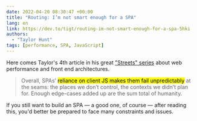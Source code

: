 ```yaml
---
date: 2022-04-20 08:30:47 +00:00
title: "Routing: I’m not smart enough for a SPA"
lang: en
link: https://dev.to/tigt/routing-im-not-smart-enough-for-a-spa-5hki
authors:
  - "Taylor Hunt"
tags: [performance, SPA, JavaScript]
---
```


Here comes Taylor's 4th article in his great ["Streets" series](https://dev.to/tigt/series/16560) about web performance and front end architectures.

> Overall, SPAs’ <mark>reliance on client JS makes them fail unpredictably</mark> at the seams: the places we don’t control, the contexts we didn’t plan for. Enough edge-cases added up are the sum total of humanity.

If you still want to build an SPA — a good one, of course — after reading this, you'd better be prepared to face many constraints and issues.
